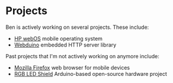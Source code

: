 # Projects

Ben is actively working on several projects.  These include:

* [HP webOS](http://developer.palm.com) mobile operating system
* [Webduino](http://webduino.googlecode.com) embedded HTTP server library

Past projects that I'm not actively working on anymore include:

* [Mozilla Firefox](http://www.mozilla.org/mobile/) web browser for mobile devices
* [RGB LED Shield](http://combee.net/rgbshield/) Arduino-based open-source hardware project
